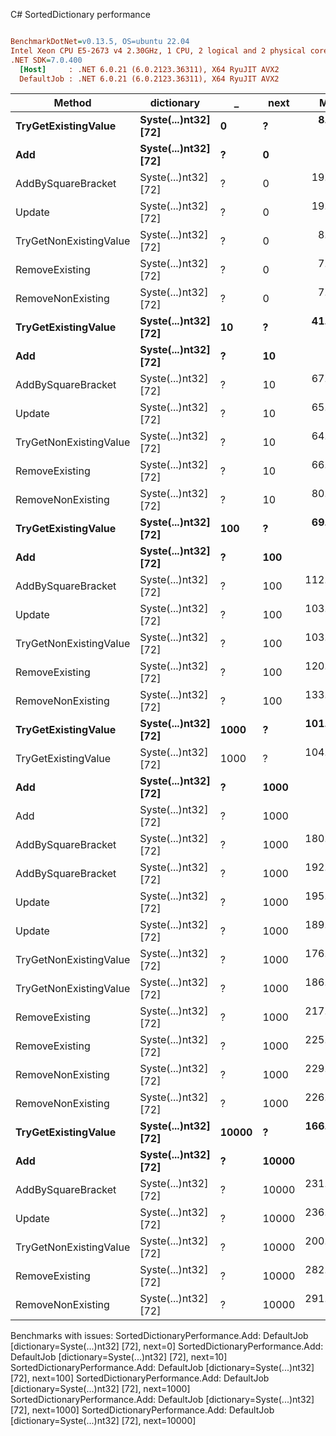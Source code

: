 C# SortedDictionary performance
``` ini

BenchmarkDotNet=v0.13.5, OS=ubuntu 22.04
Intel Xeon CPU E5-2673 v4 2.30GHz, 1 CPU, 2 logical and 2 physical cores
.NET SDK=7.0.400
  [Host]     : .NET 6.0.21 (6.0.2123.36311), X64 RyuJIT AVX2
  DefaultJob : .NET 6.0.21 (6.0.2123.36311), X64 RyuJIT AVX2


```
|                 Method |           dictionary |     _ |  next |       Mean |     Error |     StdDev | Allocated |
|----------------------- |--------------------- |------ |------ |-----------:|----------:|-----------:|----------:|
|    **TryGetExistingValue** | **Syste(...)nt32] [72]** |     **0** |     **?** |   **8.975 ns** | **0.2232 ns** |  **0.3668 ns** |         **-** |
|                    **Add** | **Syste(...)nt32] [72]** |     **?** |     **0** |         **NA** |        **NA** |         **NA** |         **-** |
|     AddBySquareBracket | Syste(...)nt32] [72] |     ? |     0 |  19.696 ns | 0.3723 ns |  0.3483 ns |         - |
|                 Update | Syste(...)nt32] [72] |     ? |     0 |  19.509 ns | 0.3597 ns |  0.3365 ns |         - |
| TryGetNonExistingValue | Syste(...)nt32] [72] |     ? |     0 |   8.174 ns | 0.1985 ns |  0.1857 ns |         - |
|         RemoveExisting | Syste(...)nt32] [72] |     ? |     0 |   7.284 ns | 0.1269 ns |  0.1059 ns |         - |
|      RemoveNonExisting | Syste(...)nt32] [72] |     ? |     0 |   7.929 ns | 0.1982 ns |  0.3256 ns |         - |
|    **TryGetExistingValue** | **Syste(...)nt32] [72]** |    **10** |     **?** |  **41.530 ns** | **0.5708 ns** |  **0.4767 ns** |         **-** |
|                    **Add** | **Syste(...)nt32] [72]** |     **?** |    **10** |         **NA** |        **NA** |         **NA** |         **-** |
|     AddBySquareBracket | Syste(...)nt32] [72] |     ? |    10 |  67.554 ns | 1.3486 ns |  1.4430 ns |         - |
|                 Update | Syste(...)nt32] [72] |     ? |    10 |  65.971 ns | 1.3427 ns |  1.3789 ns |         - |
| TryGetNonExistingValue | Syste(...)nt32] [72] |     ? |    10 |  64.433 ns | 0.9975 ns |  0.9330 ns |         - |
|         RemoveExisting | Syste(...)nt32] [72] |     ? |    10 |  66.949 ns | 1.2172 ns |  1.1386 ns |         - |
|      RemoveNonExisting | Syste(...)nt32] [72] |     ? |    10 |  80.325 ns | 1.6201 ns |  1.8008 ns |         - |
|    **TryGetExistingValue** | **Syste(...)nt32] [72]** |   **100** |     **?** |  **69.299 ns** | **0.7748 ns** |  **0.7247 ns** |         **-** |
|                    **Add** | **Syste(...)nt32] [72]** |     **?** |   **100** |         **NA** |        **NA** |         **NA** |         **-** |
|     AddBySquareBracket | Syste(...)nt32] [72] |     ? |   100 | 112.570 ns | 2.2476 ns |  3.9951 ns |         - |
|                 Update | Syste(...)nt32] [72] |     ? |   100 | 103.980 ns | 1.5813 ns |  1.4018 ns |         - |
| TryGetNonExistingValue | Syste(...)nt32] [72] |     ? |   100 | 103.583 ns | 1.9469 ns |  1.8211 ns |         - |
|         RemoveExisting | Syste(...)nt32] [72] |     ? |   100 | 120.045 ns | 1.7037 ns |  1.5937 ns |         - |
|      RemoveNonExisting | Syste(...)nt32] [72] |     ? |   100 | 133.137 ns | 2.4664 ns |  2.1864 ns |         - |
|    **TryGetExistingValue** | **Syste(...)nt32] [72]** |  **1000** |     **?** | **101.831 ns** | **1.9791 ns** |  **1.9437 ns** |         **-** |
|    TryGetExistingValue | Syste(...)nt32] [72] |  1000 |     ? | 104.532 ns | 2.0808 ns |  3.1144 ns |         - |
|                    **Add** | **Syste(...)nt32] [72]** |     **?** |  **1000** |         **NA** |        **NA** |         **NA** |         **-** |
|                    Add | Syste(...)nt32] [72] |     ? |  1000 |         NA |        NA |         NA |         - |
|     AddBySquareBracket | Syste(...)nt32] [72] |     ? |  1000 | 180.520 ns | 3.2117 ns |  3.0042 ns |         - |
|     AddBySquareBracket | Syste(...)nt32] [72] |     ? |  1000 | 192.147 ns | 3.8925 ns |  7.6834 ns |         - |
|                 Update | Syste(...)nt32] [72] |     ? |  1000 | 195.861 ns | 3.9233 ns |  7.8353 ns |         - |
|                 Update | Syste(...)nt32] [72] |     ? |  1000 | 189.161 ns | 2.4247 ns |  1.8931 ns |         - |
| TryGetNonExistingValue | Syste(...)nt32] [72] |     ? |  1000 | 176.736 ns | 3.5874 ns |  7.0811 ns |         - |
| TryGetNonExistingValue | Syste(...)nt32] [72] |     ? |  1000 | 186.051 ns | 3.6637 ns |  6.3197 ns |         - |
|         RemoveExisting | Syste(...)nt32] [72] |     ? |  1000 | 217.501 ns | 4.3629 ns |  8.8132 ns |         - |
|         RemoveExisting | Syste(...)nt32] [72] |     ? |  1000 | 225.395 ns | 4.5410 ns | 10.8799 ns |         - |
|      RemoveNonExisting | Syste(...)nt32] [72] |     ? |  1000 | 229.184 ns | 4.5424 ns |  6.7989 ns |         - |
|      RemoveNonExisting | Syste(...)nt32] [72] |     ? |  1000 | 226.006 ns | 4.5042 ns |  7.8888 ns |         - |
|    **TryGetExistingValue** | **Syste(...)nt32] [72]** | **10000** |     **?** | **166.151 ns** | **3.3833 ns** |  **7.8412 ns** |         **-** |
|                    **Add** | **Syste(...)nt32] [72]** |     **?** | **10000** |         **NA** |        **NA** |         **NA** |         **-** |
|     AddBySquareBracket | Syste(...)nt32] [72] |     ? | 10000 | 231.499 ns | 4.6910 ns | 10.3949 ns |         - |
|                 Update | Syste(...)nt32] [72] |     ? | 10000 | 236.162 ns | 6.7573 ns | 19.7114 ns |         - |
| TryGetNonExistingValue | Syste(...)nt32] [72] |     ? | 10000 | 200.719 ns | 3.7142 ns |  4.1283 ns |         - |
|         RemoveExisting | Syste(...)nt32] [72] |     ? | 10000 | 282.471 ns | 5.8210 ns | 17.1635 ns |         - |
|      RemoveNonExisting | Syste(...)nt32] [72] |     ? | 10000 | 291.314 ns | 5.8579 ns | 10.5631 ns |         - |

Benchmarks with issues:
  SortedDictionaryPerformance.Add: DefaultJob [dictionary=Syste(...)nt32] [72], next=0]
  SortedDictionaryPerformance.Add: DefaultJob [dictionary=Syste(...)nt32] [72], next=10]
  SortedDictionaryPerformance.Add: DefaultJob [dictionary=Syste(...)nt32] [72], next=100]
  SortedDictionaryPerformance.Add: DefaultJob [dictionary=Syste(...)nt32] [72], next=1000]
  SortedDictionaryPerformance.Add: DefaultJob [dictionary=Syste(...)nt32] [72], next=1000]
  SortedDictionaryPerformance.Add: DefaultJob [dictionary=Syste(...)nt32] [72], next=10000]
